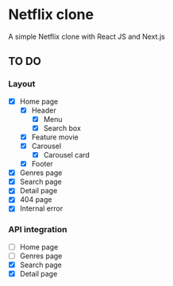 # Netflix clone

A simple Netflix clone with React JS and Next.js

## TO DO

### Layout

- [x] Home page
  - [x] Header
    - [x] Menu
    - [x] Search box
  - [x] Feature movie
  - [x] Carousel
    - [x] Carousel card
  - [x] Footer
- [x] Genres page
- [x] Search page
- [x] Detail page
- [x] 404 page
- [x] Internal error

### API integration

- [ ] Home page
- [ ] Genres page
- [x] Search page
- [x] Detail page